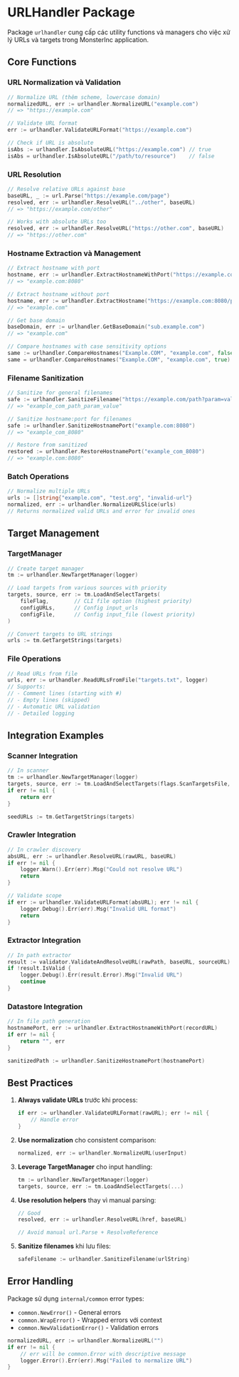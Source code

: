 # URLHandler Package

Package `urlhandler` cung cấp các utility functions và managers cho việc xử lý URLs và targets trong MonsterInc application.

## Core Functions

### URL Normalization và Validation

```go
// Normalize URL (thêm scheme, lowercase domain)
normalizedURL, err := urlhandler.NormalizeURL("example.com")
// => "https://example.com"

// Validate URL format
err := urlhandler.ValidateURLFormat("https://example.com")

// Check if URL is absolute
isAbs := urlhandler.IsAbsoluteURL("https://example.com") // true
isAbs = urlhandler.IsAbsoluteURL("/path/to/resource")    // false
```

### URL Resolution

```go
// Resolve relative URLs against base
baseURL, _ := url.Parse("https://example.com/page")
resolved, err := urlhandler.ResolveURL("../other", baseURL)
// => "https://example.com/other"

// Works with absolute URLs too
resolved, err := urlhandler.ResolveURL("https://other.com", baseURL)
// => "https://other.com"
```

### Hostname Extraction và Management

```go
// Extract hostname with port
hostname, err := urlhandler.ExtractHostnameWithPort("https://example.com:8080/path")
// => "example.com:8080"

// Extract hostname without port
hostname, err := urlhandler.ExtractHostname("https://example.com:8080/path")
// => "example.com"

// Get base domain
baseDomain, err := urlhandler.GetBaseDomain("sub.example.com")
// => "example.com"

// Compare hostnames with case sensitivity options
same := urlhandler.CompareHostnames("Example.COM", "example.com", false) // true
same = urlhandler.CompareHostnames("Example.COM", "example.com", true)  // false
```

### Filename Sanitization

```go
// Sanitize for general filenames
safe := urlhandler.SanitizeFilename("https://example.com/path?param=value")
// => "example_com_path_param_value"

// Sanitize hostname:port for filenames
safe := urlhandler.SanitizeHostnamePort("example.com:8080")
// => "example_com_8080"

// Restore from sanitized
restored := urlhandler.RestoreHostnamePort("example_com_8080")
// => "example.com:8080"
```

### Batch Operations

```go
// Normalize multiple URLs
urls := []string{"example.com", "test.org", "invalid-url"}
normalized, err := urlhandler.NormalizeURLSlice(urls)
// Returns normalized valid URLs and error for invalid ones
```

## Target Management

### TargetManager

```go
// Create target manager
tm := urlhandler.NewTargetManager(logger)

// Load targets from various sources with priority
targets, source, err := tm.LoadAndSelectTargets(
    fileFlag,        // CLI file option (highest priority)
    configURLs,      // Config input_urls 
    configFile,      // Config input_file (lowest priority)
)

// Convert targets to URL strings
urls := tm.GetTargetStrings(targets)
```

### File Operations

```go
// Read URLs from file
urls, err := urlhandler.ReadURLsFromFile("targets.txt", logger)
// Supports:
// - Comment lines (starting with #)
// - Empty lines (skipped)
// - Automatic URL validation
// - Detailed logging
```

## Integration Examples

### Scanner Integration

```go
// In scanner
tm := urlhandler.NewTargetManager(logger)
targets, source, err := tm.LoadAndSelectTargets(flags.ScanTargetsFile, cfg.InputConfig.InputURLs, cfg.InputConfig.InputFile)
if err != nil {
    return err
}

seedURLs := tm.GetTargetStrings(targets)
```

### Crawler Integration

```go
// In crawler discovery
absURL, err := urlhandler.ResolveURL(rawURL, baseURL)
if err != nil {
    logger.Warn().Err(err).Msg("Could not resolve URL")
    return
}

// Validate scope
if err := urlhandler.ValidateURLFormat(absURL); err != nil {
    logger.Debug().Err(err).Msg("Invalid URL format")
    return
}
```

### Extractor Integration

```go
// In path extractor
result := validator.ValidateAndResolveURL(rawPath, baseURL, sourceURL)
if !result.IsValid {
    logger.Debug().Err(result.Error).Msg("Invalid URL")
    continue
}
```

### Datastore Integration

```go
// In file path generation
hostnamePort, err := urlhandler.ExtractHostnameWithPort(recordURL)
if err != nil {
    return "", err
}

sanitizedPath := urlhandler.SanitizeHostnamePort(hostnamePort)
```

## Best Practices

1. **Always validate URLs** trước khi process:
   ```go
   if err := urlhandler.ValidateURLFormat(rawURL); err != nil {
       // Handle error
   }
   ```

2. **Use normalization** cho consistent comparison:
   ```go
   normalized, err := urlhandler.NormalizeURL(userInput)
   ```

3. **Leverage TargetManager** cho input handling:
   ```go
   tm := urlhandler.NewTargetManager(logger)
   targets, source, err := tm.LoadAndSelectTargets(...)
   ```

4. **Use resolution helpers** thay vì manual parsing:
   ```go
   // Good
   resolved, err := urlhandler.ResolveURL(href, baseURL)
   
   // Avoid manual url.Parse + ResolveReference
   ```

5. **Sanitize filenames** khi lưu files:
   ```go
   safeFilename := urlhandler.SanitizeFilename(urlString)
   ```

## Error Handling

Package sử dụng `internal/common` error types:

- `common.NewError()` - General errors
- `common.WrapError()` - Wrapped errors với context
- `common.NewValidationError()` - Validation errors

```go
normalizedURL, err := urlhandler.NormalizeURL("")
if err != nil {
    // err will be common.Error with descriptive message
    logger.Error().Err(err).Msg("Failed to normalize URL")
}
``` 